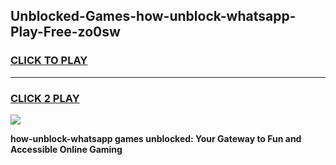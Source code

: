 
## Unblocked-Games-how-unblock-whatsapp-Play-Free-zo0sw
<h3>
<a href="https://premium76.site?title=how-unblock-whatsapp&ref=10A">CLICK TO PLAY</a></h3>
<hr>

<h3>
<a href="https://premium76.site?title=how-unblock-whatsapp&ref=10A">CLICK 2 PLAY</a>
  
</h3>

<a href="https://premium76.site?title=how-unblock-whatsapp&ref=10A"><img src="https://clearcache.store/games.png"></a>


**how-unblock-whatsapp games unblocked: Your Gateway to Fun and Accessible Online Gaming**
